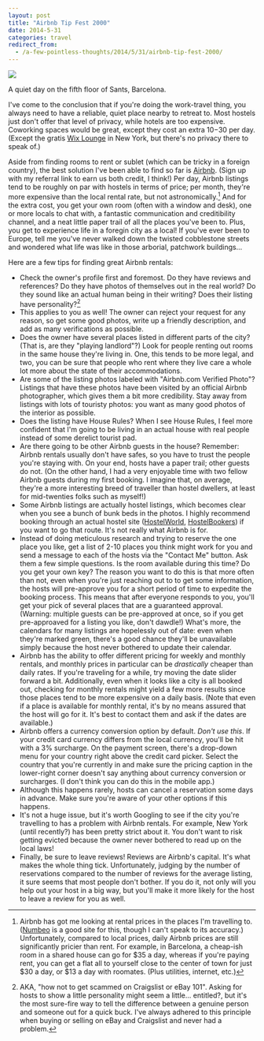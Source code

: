 ```yaml
---
layout: post
title: "Airbnb Tip Fest 2000"
date: 2014-5-31
categories: travel
redirect_from:
  - /a-few-pointless-thoughts/2014/5/31/airbnb-tip-fest-2000/
---
```


<div class="caption">
<img src="https://static1.squarespace.com/static/51b3f330e4b062dc340fa8fd/t/538a7186e4b0cfc7f0c5a808/1401581964937/?format=1000w" />
<p>A quiet day on the fifth floor of Sants, Barcelona.</p>
</div>

I've come to the conclusion that if you're doing the work-travel thing, you always need to have a reliable, quiet place nearby to retreat to. Most hostels just don't offer that level of privacy, while hotels are too expensive. Coworking spaces would be great, except they cost an extra $10-$30 per day. (Except the gratis [Wix Lounge](http://www.wixlounge.com/) in New York, but there's no privacy there to speak of.)

Aside from finding rooms to rent or sublet (which can be tricky in a foreign country), the best solution I've been able to find so far is [Airbnb](http://www.airbnb.com/c/ababoulevitch). (Sign up with my referral link to earn us both credit, I think!) Per day, Airbnb listings tend to be roughly on par with hostels in terms of price; per month, they're more expensive than the local rental rate, but not astronomically.[^1] And for the extra cost, you get your own room (often with a window and desk), one or more locals to chat with, a fantastic communication and creditibility channel, and a neat little paper trail of all the places you've been to. Plus, you get to experience life in a foregin city as a local! If you've ever been to Europe, tell me you've never walked down the twisted cobblestone streets and wondered what life was like in those arborial, patchwork buildings...

<!--more-->

Here are a few tips for finding great Airbnb rentals:

* Check the owner's profile first and foremost. Do they have reviews and references? Do they have photos of themselves out in the real world? Do they sound like an actual human being in their writing? Does their listing have personality?[^2]
* This applies to you as well! The owner can reject your request for any reason, so get some good photos, write up a friendly description, and add as many verifications as possible.
* Does the owner have several places listed in different parts of the city? (That is, are they "playing landlord"?) Look for people renting out rooms in the same house they're living in. One, this tends to be more legal, and two, you can be sure that people who rent where they live care a whole lot more about the state of their accommodations.
* Are some of the listing photos labeled with "Airbnb.com Verified Photo"? Listings that have these photos have been visited by an official Airbnb photographer, which gives them a bit more credibility. Stay away from listings with lots of touristy photos: you want as many good photos of the interior as possible.
* Does the listing have House Rules? When I see House Rules, I feel more confident that I'm going to be living in an actual house with real people instead of some derelict tourist pad.
* Are there going to be other Airbnb guests in the house? Remember: Airbnb rentals usually don't have safes, so you have to trust the people you're staying with. On your end, hosts have a paper trail; other guests do not. (On the other hand, I had a very enjoyable time with two fellow Airbnb guests during my first booking. I imagine that, on average, they're a more interesting breed of traveller than hostel dwellers, at least for mid-twenties folks such as myself!)
* Some Airbnb listings are actually hostel listings, which becomes clear when you see a bunch of bunk beds in the photos. I highly recommend booking through an actual hostel site ([HostelWorld](http://www.hostelworld.com/), [HostelBookers](http://www.hostelbookers.com/)) if you want to go that route. It's not really what Airbnb is for.
* Instead of doing meticulous research and trying to reserve the one place you like, get a list of 2-10 places you think might work for you and send a message to each of the hosts via the "Contact Me" button. Ask them a few simple questions. Is the room available during this time? Do you get your own key? The reason you want to do this is that more often than not, even when you're just reaching out to to get some information, the hosts will pre-approve you for a short period of time to expedite the booking process. This means that after everyone responds to you, you'll get your pick of several places that are a guaranteed approval. (Warning: multiple guests can be pre-approved at once, so if you get pre-approaved for a listing you like, don't dawdle!) What's more, the calendars for many listings are hopelessly out of date: even when they're marked green, there's a good chance they'll be unavailable simply because the host never bothered to update their calendar.
* Airbnb has the ability to offer different pricing for weekly and monthly rentals, and monthly prices in particular can be *drastically* cheaper than daily rates. If you're traveling for a while, try moving the date slider forward a bit. Additionally, even when it looks like a city is all booked out, checking for monthly rentals might yield a few more results since those places tend to be more expensive on a daily basis. (Note that even if a place is available for monthly rental, it's by no means assured that the host will go for it. It's best to contact them and ask if the dates are available.)
* Airbnb offers a currency conversion option by default. *Don't use this*. If your credit card currency differs from the local currency, you'll be hit with a 3% surcharge. On the payment screen, there's a drop-down menu for your country right above the credit card picker. Select the country that you're currently in and make sure the pricing caption in the lower-right corner doesn't say anything about currency conversion or surcharges. (I don't think you can do this in the mobile app.)
* Although this happens rarely, hosts can cancel a reservation some days in advance. Make sure you're aware of your other options if this happens.
* It's not a huge issue, but it's worth Googling to see if the city you're travelling to has a problem with Airbnb rentals. For example, New York (until recently?) has been pretty strict about it. You don't want to risk getting evicted because the owner never bothered to read up on the local laws!
* Finally, be sure to leave reviews! Reviews are Airbnb's capital. It's what makes the whole thing tick. Unfortunately, judging by the number of reservations compared to the number of reviews for the average listing, it sure seems that most people don't bother. If you do it, not only will you help out your host in a big way, but you'll make it more likely for the host to leave a review for you as well.

[^1]: Airbnb has got me looking at rental prices in the places I'm travelling to. ([Numbeo](http://www.numbeo.com/cost-of-living/) is a good site for this, though I can't speak to its accuracy.) Unfortunately, compared to local prices, daily Airbnb prices are still significantly pricier than rent. For example, in Barcelona, a cheap-ish room in a shared house can go for $35 a day, whereas if you're paying rent, you can get a flat all to yourself close to the center of town for just $30 a day, or $13 a day with roomates. (Plus utilities, internet, etc.)
[^2]: AKA, "how not to get scammed on Craigslist or eBay 101". Asking for hosts to show a little personality might seem a little... entitled?, but it's the most sure-fire way to tell the difference between a genuine person and someone out for a quick buck. I've always adhered to this principle when buying or selling on eBay and Craigslist and never had a problem.